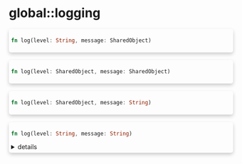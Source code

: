 # global::logging



<div markdown="span" style='box-shadow: 0 4px 8px 0 rgba(0,0,0,0.2); padding: 5px; border-radius: 5px;'>

```rust
fn log(level: String, message: SharedObject)
```

</div>
</br>


<div markdown="span" style='box-shadow: 0 4px 8px 0 rgba(0,0,0,0.2); padding: 5px; border-radius: 5px;'>

```rust
fn log(level: SharedObject, message: SharedObject)
```

</div>
</br>


<div markdown="span" style='box-shadow: 0 4px 8px 0 rgba(0,0,0,0.2); padding: 5px; border-radius: 5px;'>

```rust
fn log(level: SharedObject, message: String)
```

</div>
</br>


<div markdown="span" style='box-shadow: 0 4px 8px 0 rgba(0,0,0,0.2); padding: 5px; border-radius: 5px;'>

```rust
fn log(level: String, message: String)
```

<details>
<summary markdown="span"> details </summary>

# Examples

```
  connect: [
    action "log on connection (str/str)" || {
      log("info", `[${date()}/${time()}] client=${client_ip()}`);
    },
    action "log on connection (str/obj)" || {
      log("error", identifier("Ehllo world!"));
    },
    action "log on connection (obj/obj)" || {
      const level = "trace";
      const message = "connection established";

      log(identifier(level), identifier(message));
    },
    action "log on connection (obj/str)" || {
      const level = "warn";

      log(identifier(level), "I love vsl!");
    },
  ],
}
```
</details>

</div>
</br>

